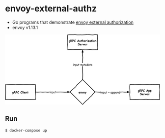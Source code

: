 # envoy-external-authz

- Go programs that demonstrate [envoy external authorization](https://www.envoyproxy.io/docs/envoy/v1.13.1/intro/arch_overview/security/ext_authz_filter.html)
- envoy v1.13.1

![example.png](example.png)

## Run
```bash
$ docker-compose up
```
